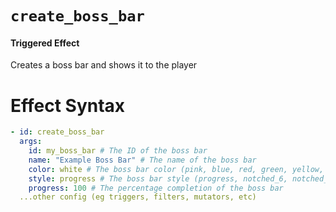 # `create_boss_bar`
#### Triggered Effect

Creates a boss bar and shows it to the player

# Effect Syntax
```yaml
- id: create_boss_bar
  args:
    id: my_boss_bar # The ID of the boss bar
    name: "Example Boss Bar" # The name of the boss bar
    color: white # The boss bar color (pink, blue, red, green, yellow, purple, white)
    style: progress # The boss bar style (progress, notched_6, notched_10, notched_12, notched_20)
    progress: 100 # The percentage completion of the boss bar
  ...other config (eg triggers, filters, mutators, etc)
```

